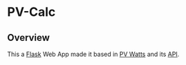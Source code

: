 # PV-Calc

## Overview
This a <a href="https://flask.palletsprojects.com/en/1.1.x/">Flask</a> Web App made it based in <a href="https://developer.nrel.gov/docs/solar/pvwatts/v6/">PV Watts</a> and its <a href="https://pvwatts.nrel.gov/index.php">API</a>.


